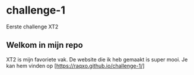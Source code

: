 # challenge-1
 Eerste challenge XT2


## Welkom in mijn repo
XT2 is mijn favoriete vak.
De website die ik heb gemaakt is super mooi. 
Je kan hem vinden op [https://raqxo.github.io/challenge-1/]